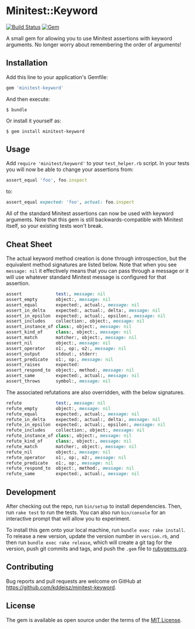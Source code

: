 # Minitest::Keyword

[![Build Status](https://travis-ci.org/kddeisz/minitest-keyword.svg?branch=master)](https://travis-ci.org/kddeisz/minitest-keyword)
[![Gem](https://img.shields.io/gem/v/minitest-keyword.svg)](https://rubygems.org/gems/minitest-keyword)

A small gem for allowing you to use Minitest assertions with keyword arguments. No longer worry about remembering the order of arguments!

## Installation

Add this line to your application's Gemfile:

```ruby
gem 'minitest-keyword'
```

And then execute:

    $ bundle

Or install it yourself as:

    $ gem install minitest-keyword

## Usage

Add `require 'minitest/keyword'` to your `test_helper.rb` script. In your tests you will now be able to change your assertions from:

```ruby
assert_equal 'foo', foo.inspect
```

to:

```ruby
assert_equal expected: 'foo', actual: foo.inspect
```

All of the standard Minitest assertions can now be used with keyword arguments. Note that this gem is still backwards-compatible with Minitest itself, so your existing tests won't break.

## Cheat Sheet

The actual keyword method creation is done through introspection, but the equivalent method signatures are listed below. Note that when you see `message: nil` it effectively means that you can pass through a message or it will use whatever standard Minitest message is configured for that assertion.

```ruby
assert             test:, message: nil
assert_empty       object:, message: nil
assert_equal       expected:, actual:, message: nil
assert_in_delta    expected:, actual:, delta:, message: nil
assert_in_epsilon  expected:, actual:, epsilon:, message: nil
assert_includes    collection:, object:, message: nil
assert_instance_of class:, object:, message: nil
assert_kind_of     class:, object:, message: nil
assert_match       matcher:, object:, message: nil
assert_nil         object:, message: nil
assert_operator    o1:, op:, o2:, message: nil
assert_output      stdout:, stderr:
assert_predicate   o1:, op:, message: nil
assert_raises      expected:
assert_respond_to  object:, method:, message: nil
assert_same        expected:, actual:, message: nil
assert_throws      symbol:, message: nil
```

The associated refutations are also overridden, with the below signatures.

```ruby
refute             test:, message: nil
refute_empty       object:, message: nil
refute_equal       expected:, actual:, message: nil
refute_in_delta    expected:, actual:, delta:, message: nil
refute_in_epsilon  expected:, actual:, epsilon:, message: nil
refute_includes    collection:, object:, message: nil
refute_instance_of class:, object:, message: nil
refute_kind_of     class:, object:, message: nil
refute_match       matcher:, object:, message: nil
refute_nil         object:, message: nil
refute_operator    o1:, op:, o2:, message: nil
refute_predicate   o1:, op:, message: nil
refute_respond_to  object:, method:, message: nil
refute_same        expected:, actual:, message: nil
```

## Development

After checking out the repo, run `bin/setup` to install dependencies. Then, run `rake test` to run the tests. You can also run `bin/console` for an interactive prompt that will allow you to experiment.

To install this gem onto your local machine, run `bundle exec rake install`. To release a new version, update the version number in `version.rb`, and then run `bundle exec rake release`, which will create a git tag for the version, push git commits and tags, and push the `.gem` file to [rubygems.org](https://rubygems.org).

## Contributing

Bug reports and pull requests are welcome on GitHub at https://github.com/kddeisz/minitest-keyword.

## License

The gem is available as open source under the terms of the [MIT License](http://opensource.org/licenses/MIT).
